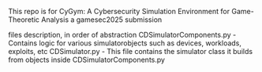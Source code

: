 This repo is for CyGym: A Cybersecurity Simulation Environment for Game-Theoretic Analysis a gamesec2025 submission



files description, in order of abstraction 
CDSimulatorComponents.py - Contains logic for various simulatorobjects such as devices, workloads, exploits, etc
CDSimulator.py - This file contains the simulator class it builds from objects inside CDSimulatorComponents.py



